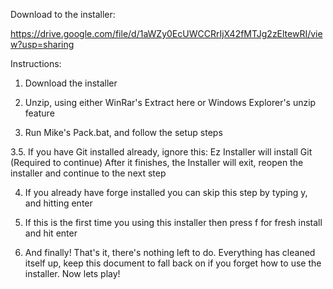 Download to the installer:

https://drive.google.com/file/d/1aWZy0EcUWCCRrIjX42fMTJg2zEltewRI/view?usp=sharing

Instructions:

1. Download the installer

2. Unzip, using either WinRar's Extract here or Windows Explorer's unzip feature

3. Run Mike's Pack.bat, and follow the setup steps

3.5. If you have Git installed already, ignore this:
   Ez Installer will install Git (Required to continue)
   After it finishes, the Installer will exit, reopen the installer and continue to the next step
   
4. If you already have forge installed you can skip this step by typing y, and hitting enter

5. If this is the first time you using this installer then press f for fresh install and hit enter

6. And finally! That's it, there's nothing left to do. Everything has cleaned itself up, 
   keep this document to fall back on if you forget how to use the installer.
   Now lets play!
